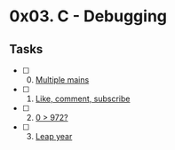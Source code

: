 # 0x03. C - Debugging

## Tasks
- [ ] 0. [Multiple mains]()
- [ ] 1. [Like, comment, subscribe]()
- [ ] 2. [0 > 972?]()
- [ ] 3. [Leap year]()
